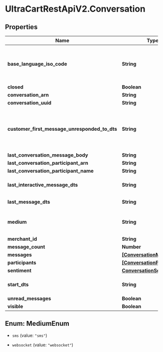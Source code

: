 # UltraCartRestApiV2.Conversation

## Properties

Name | Type | Description | Notes
------------ | ------------- | ------------- | -------------
**base_language_iso_code** | **String** | The base language iso code for the StoreFront that everything is translated into | [optional] 
**closed** | **Boolean** |  | [optional] 
**conversation_arn** | **String** |  | [optional] 
**conversation_uuid** | **String** |  | [optional] 
**customer_first_message_unresponded_to_dts** | **String** | Date/time of the first customer message that is unresponded to. | [optional] 
**last_conversation_message_body** | **String** |  | [optional] 
**last_conversation_participant_arn** | **String** |  | [optional] 
**last_conversation_participant_name** | **String** |  | [optional] 
**last_interactive_message_dts** | **String** | Last interactive message date/time | [optional] 
**last_message_dts** | **String** | Last message date/time | [optional] 
**medium** | **String** | The communication medium of the customer. | [optional] 
**merchant_id** | **String** |  | [optional] 
**message_count** | **Number** |  | [optional] 
**messages** | [**[ConversationMessage]**](ConversationMessage.md) |  | [optional] 
**participants** | [**[ConversationParticipant]**](ConversationParticipant.md) |  | [optional] 
**sentiment** | [**ConversationSentiment**](ConversationSentiment.md) |  | [optional] 
**start_dts** | **String** | Start of the conversation date/time | [optional] 
**unread_messages** | **Boolean** |  | [optional] 
**visible** | **Boolean** |  | [optional] 



## Enum: MediumEnum


* `sms` (value: `"sms"`)

* `websocket` (value: `"websocket"`)




